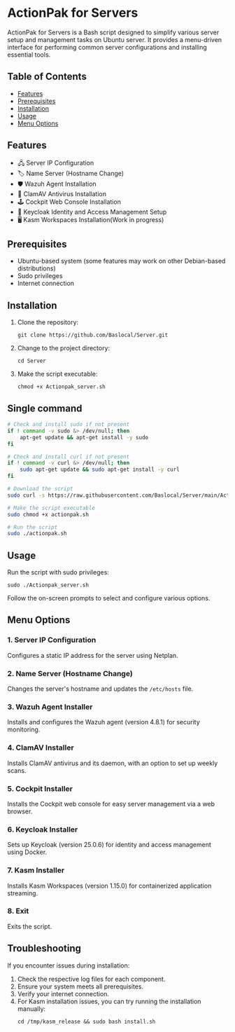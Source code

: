 # ActionPak for Servers


ActionPak for Servers is a Bash script designed to simplify various server setup and management tasks on Ubuntu server. It provides a menu-driven interface for performing common server configurations and installing essential tools.

## Table of Contents

- [Features](#features)
- [Prerequisites](#prerequisites)
- [Installation](#installation)
- [Usage](#usage)
- [Menu Options](#menu-options)


## Features

- 🖧 Server IP Configuration
- 🏷️ Name Server (Hostname Change)
- 🛡️ Wazuh Agent Installation
- 🦠 ClamAV Antivirus Installation
- 🕹️ Cockpit Web Console Installation
- 🔐 Keycloak Identity and Access Management Setup
- 🖥️ Kasm Workspaces Installation(Work in progress)

## Prerequisites

- Ubuntu-based system (some features may work on other Debian-based distributions)
- Sudo privileges
- Internet connection

## Installation

1. Clone the repository:
   ```
   git clone https://github.com/Baslocal/Server.git
   ```
2. Change to the project directory:
   ```
   cd Server
   ```
3. Make the script executable:
   ```
   chmod +x Actionpak_server.sh
   ```


## Single command

```bash
# Check and install sudo if not present
if ! command -v sudo &> /dev/null; then
    apt-get update && apt-get install -y sudo
fi

# Check and install curl if not present
if ! command -v curl &> /dev/null; then
    sudo apt-get update && sudo apt-get install -y curl
fi

# Download the script
sudo curl -s https://raw.githubusercontent.com/Baslocal/Server/main/Actionpak_server.sh -o actionpak.sh

# Make the script executable
sudo chmod +x actionpak.sh

# Run the script
sudo ./actionpak.sh
```

## Usage

Run the script with sudo privileges:

```
sudo ./Actionpak_server.sh
```

Follow the on-screen prompts to select and configure various options.

## Menu Options

### 1. Server IP Configuration
Configures a static IP address for the server using Netplan.

### 2. Name Server (Hostname Change)
Changes the server's hostname and updates the `/etc/hosts` file.

### 3. Wazuh Agent Installer
Installs and configures the Wazuh agent (version 4.8.1) for security monitoring.

### 4. ClamAV Installer
Installs ClamAV antivirus and its daemon, with an option to set up weekly scans.

### 5. Cockpit Installer
Installs the Cockpit web console for easy server management via a web browser.

### 6. Keycloak Installer
Sets up Keycloak (version 25.0.6) for identity and access management using Docker.

### 7. Kasm Installer
Installs Kasm Workspaces (version 1.15.0) for containerized application streaming.

### 8. Exit
Exits the script.

## Troubleshooting

If you encounter issues during installation:

1. Check the respective log files for each component.
2. Ensure your system meets all prerequisites.
3. Verify your internet connection.
4. For Kasm installation issues, you can try running the installation manually:
   ```
   cd /tmp/kasm_release && sudo bash install.sh
   ```

